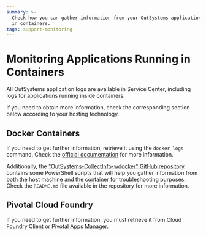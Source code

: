 ```yaml
---
summary: >-
  Check how you can gather information from your OutSystems applications running
  in containers.
tags: support-monitoring
---
```


# Monitoring Applications Running in Containers

All OutSystems application logs are available in Service Center, including logs for applications running inside containers.

If you need to obtain more information, check the corresponding section below according to your hosting technology.

## Docker Containers

If you need to get further information, retrieve it using the `docker logs` command. Check the [official documentation](https://docs.docker.com/engine/reference/commandline/logs/>) for more information.

Additionally, the ["OutSystems-CollectInfo-wdocker" GitHub repository](https://github.com/OutSystems/OutSystems-CollectInfo-wdocker>) contains some PowerShell scripts that will help you gather information from both the host machine and the container for troubleshooting purposes. Check the `README.md` file available in the repository for more information.

## Pivotal Cloud Foundry

If you need to get further information, you must retrieve it from Cloud Foundry Client or Pivotal Apps Manager.

